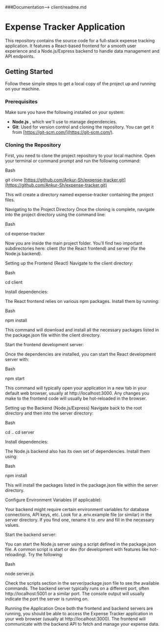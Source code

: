 ###Documentation--> client/readme.md

# Expense Tracker Application

This repository contains the source code for a full-stack expense tracking application. It features a React-based frontend for a smooth user experience and a Node.js/Express backend to handle data management and API endpoints.

## Getting Started

Follow these simple steps to get a local copy of the project up and running on your machine.

### Prerequisites

Make sure you have the following installed on your system:

* **Node.js** , which we'll use to manage dependencies.
* **Git**: Used for version control and cloning the repository. You can get it from [https://git-scm.com/](https://git-scm.com/).

### Cloning the Repository

First, you need to clone the project repository to your local machine. Open your terminal or command prompt and run the following command:

Bash

git clone [https://github.com/Ankur-Sh/expense-tracker.git](https://github.com/Ankur-Sh/expense-tracker.git)

This will create a directory named expense-tracker containing the project files.

Navigating to the Project Directory
Once the cloning is complete, navigate into the project directory using the command line:

Bash

cd expense-tracker

Now you are inside the main project folder. You'll find two important subdirectories here: client (for the React frontend) and server (for the Node.js backend).

Setting up the Frontend (React)
Navigate to the client directory:

Bash

cd client

Install dependencies:

The React frontend relies on various npm packages. Install them by running:

Bash

npm install

This command will download and install all the necessary packages listed in the package.json file within the client directory.

Start the frontend development server:

Once the dependencies are installed, you can start the React development server with:

Bash

npm start

This command will typically open your application in a new tab in your default web browser, usually at http://localhost:3000. Any changes you make to the frontend code will usually be hot-reloaded in the browser.

Setting up the Backend (Node.js/Express)
Navigate back to the root directory and then into the server directory:

Bash

cd ..
cd server

Install dependencies:

The Node.js backend also has its own set of dependencies. Install them using:

Bash

npm install

This will install the packages listed in the package.json file within the server directory.

Configure Environment Variables (if applicable):

Your backend might require certain environment variables for database connections, API keys, etc. Look for a .env.example file (or similar) in the server directory. If you find one, rename it to .env and fill in the necessary values.

Start the backend server:

You can start the Node.js server using a script defined in the package.json file. A common script is start or dev (for development with features like hot-reloading). Try the following:

Bash

node server.js

Check the scripts section in the server/package.json file to see the available commands. The backend server typically runs on a different port, often http://localhost:5001 or a similar port. The console output will usually indicate the port the server is running on.

Running the Application
Once both the frontend and backend servers are running, you should be able to access the Expense Tracker application in your web browser (usually at http://localhost:3000). The frontend will communicate with the backend API to fetch and manage your expense data.
